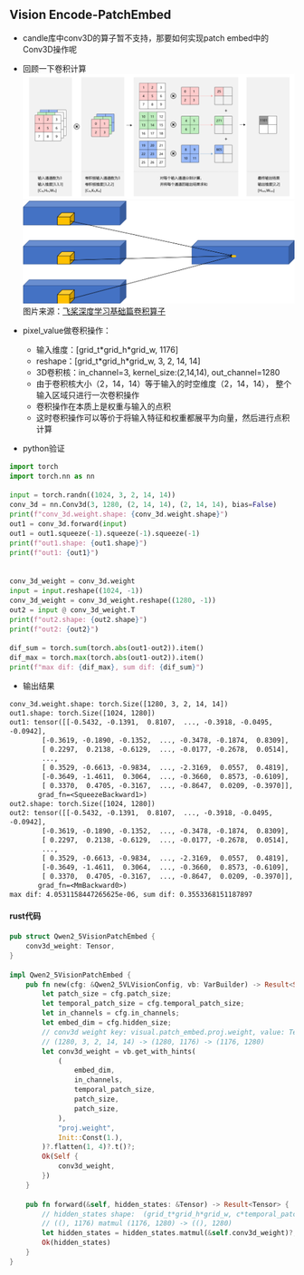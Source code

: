 ## Vision Encode-PatchEmbed
* candle库中conv3D的算子暂不支持，那要如何实现patch embed中的Conv3D操作呢
* 回顾一下卷积计算
    ![conv2d](../images/conv2d.png)
    ![conv3d](../images/conv3d.png)
    图片来源：[飞桨深度学习基础篇卷积算子](https://paddlepedia.readthedocs.io/en/latest/tutorials/CNN/convolution_operator/index.html)

* pixel_value做卷积操作：
    * 输入维度：[grid_t\*grid_h\*grid_w, 1176]
    * reshape：[grid_t\*grid_h\*grid_w, 3, 2, 14, 14]
    * 3D卷积核：in_channel=3, kernel_size:(2,14,14), out_channel=1280
    * 由于卷积核大小（2，14，14）等于输入的时空维度（2，14，14）， 整个输入区域只进行一次卷积操作
    * 卷积操作在本质上是权重与输入的点积
    * 这时卷积操作可以等价于将输入特征和权重都展平为向量，然后进行点积计算

* python验证

```python
import torch
import torch.nn as nn

input = torch.randn((1024, 3, 2, 14, 14))
conv_3d = nn.Conv3d(3, 1280, (2, 14, 14), (2, 14, 14), bias=False)
print(f"conv_3d.weight.shape: {conv_3d.weight.shape}")
out1 = conv_3d.forward(input)
out1 = out1.squeeze(-1).squeeze(-1).squeeze(-1)
print(f"out1.shape: {out1.shape}")
print(f"out1: {out1}")


conv_3d_weight = conv_3d.weight
input = input.reshape((1024, -1))
conv_3d_weight = conv_3d_weight.reshape((1280, -1))
out2 = input @ conv_3d_weight.T
print(f"out2.shape: {out2.shape}")
print(f"out2: {out2}")

dif_sum = torch.sum(torch.abs(out1-out2)).item()
dif_max = torch.max(torch.abs(out1-out2)).item()
print(f"max dif: {dif_max}, sum dif: {dif_sum}")
```

* 输出结果

```
conv_3d.weight.shape: torch.Size([1280, 3, 2, 14, 14])
out1.shape: torch.Size([1024, 1280])
out1: tensor([[-0.5432, -0.1391,  0.8107,  ..., -0.3918, -0.0495, -0.0942],
        [-0.3619, -0.1890, -0.1352,  ..., -0.3478, -0.1874,  0.8309],
        [ 0.2297,  0.2138, -0.6129,  ..., -0.0177, -0.2678,  0.0514],
        ...,
        [ 0.3529, -0.6613, -0.9834,  ..., -2.3169,  0.0557,  0.4819],
        [-0.3649, -1.4611,  0.3064,  ..., -0.3660,  0.8573, -0.6109],
        [ 0.3370,  0.4705, -0.3167,  ..., -0.8647,  0.0209, -0.3970]],
       grad_fn=<SqueezeBackward1>)
out2.shape: torch.Size([1024, 1280])
out2: tensor([[-0.5432, -0.1391,  0.8107,  ..., -0.3918, -0.0495, -0.0942],
        [-0.3619, -0.1890, -0.1352,  ..., -0.3478, -0.1874,  0.8309],
        [ 0.2297,  0.2138, -0.6129,  ..., -0.0177, -0.2678,  0.0514],
        ...,
        [ 0.3529, -0.6613, -0.9834,  ..., -2.3169,  0.0557,  0.4819],
        [-0.3649, -1.4611,  0.3064,  ..., -0.3660,  0.8573, -0.6109],
        [ 0.3370,  0.4705, -0.3167,  ..., -0.8647,  0.0209, -0.3970]],
       grad_fn=<MmBackward0>)
max dif: 4.0531158447265625e-06, sum dif: 0.3553368151187897
```

#### rust代码

```rust
pub struct Qwen2_5VisionPatchEmbed {
    conv3d_weight: Tensor,
}

impl Qwen2_5VisionPatchEmbed {
    pub fn new(cfg: &Qwen2_5VLVisionConfig, vb: VarBuilder) -> Result<Self> {
        let patch_size = cfg.patch_size;
        let temporal_patch_size = cfg.temporal_patch_size;
        let in_channels = cfg.in_channels;
        let embed_dim = cfg.hidden_size;
        // conv3d weight key: visual.patch_embed.proj.weight, value: Tensor[dims 1280, 3, 2, 14, 14; bf16, cuda:0]
        // (1280, 3, 2, 14, 14) -> (1280, 1176) -> (1176, 1280)
        let conv3d_weight = vb.get_with_hints(
            (
                embed_dim,
                in_channels,
                temporal_patch_size,
                patch_size,
                patch_size,
            ),
            "proj.weight",
            Init::Const(1.),
        )?.flatten(1, 4)?.t()?;
        Ok(Self {
            conv3d_weight,
        })
    }

    pub fn forward(&self, hidden_states: &Tensor) -> Result<Tensor> {
        // hidden_states shape:  (grid_t*grid_h*grid_w, c*temporal_patch_size*patch_size*patch_size)
        // ((), 1176) matmul (1176, 1280) -> ((), 1280)
        let hidden_states = hidden_states.matmul(&self.conv3d_weight)?;
        Ok(hidden_states)
    }
}
```